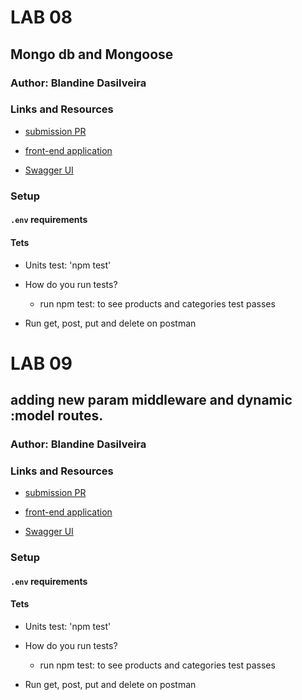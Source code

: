 # LAB 08

## Mongo db and Mongoose

### Author: Blandine Dasilveira

### Links and Resources

- [submission PR](https://github.com/blandine-401javascript/lab-07/pull/1)

- [front-end application](https://blandine-401-lab-07.herokuapp.com/)

- [Swagger UI](https://blandine-401-lab-07.herokuapp.com/api-docs)
### Setup

#### `.env` requirements


#### Tets

* Units test: 'npm test'


- How do you run tests?
  - run npm test: to see products and categories test passes

-  Run get, post, put and delete on postman 



# LAB 09

##  adding new param middleware and dynamic :model routes.

### Author: Blandine Dasilveira

### Links and Resources

- [submission PR](https://github.com/blandine-401javascript/lab-08/pull/2)

- [front-end application](https://blandine-401-lab08.herokuapp.com/)

- [Swagger UI](https://blandine-401-lab08.herokuapp.com/api-docs)
### Setup

#### `.env` requirements


#### Tets

* Units test: 'npm test'


- How do you run tests?
  - run npm test: to see products and categories test passes

-  Run get, post, put and delete on postman 